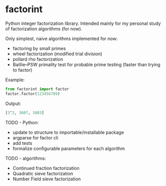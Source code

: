 # factorint
Python integer factorization library. Intended mainly for my personal study of factorization algorithms (for now).

Only simplest, naive algorithms implemented for now:
- factoring by small primes
- wheel factorization (modified trial division)
- pollard rho factorization
- Baillie–PSW primality test for probable prime testing (faster than trying to factor)

Example:

```Python
from factorint import factor
factor.factor(123456789)
```

Output:
```Python
[3^2, 3607, 3803]
```


TODO - Python:
- update to structure to importable/installable package
- argparse for factor cli
- add tests
- formalize configurable parameters for each algorithm

TODO - algorithms:
- Continued fraction factorization
- Quadratic sieve factorization
- Number Field sieve factorization

